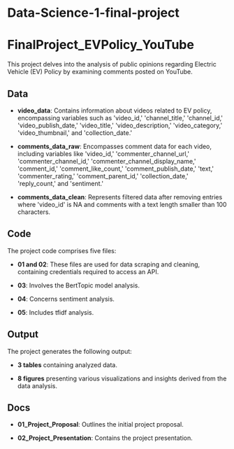 # Data-Science-1-final-project
# FinalProject_EVPolicy_YouTube

This project delves into the analysis of public opinions regarding Electric Vehicle (EV) Policy by examining comments posted on YouTube.

## Data

- **video_data**: Contains information about videos related to EV policy, encompassing variables such as 'video_id,' 'channel_title,' 'channel_id,' 'video_publish_date,' 'video_title,' 'video_description,' 'video_category,' 'video_thumbnail,' and 'collection_date.'
  
- **comments_data_raw**: Encompasses comment data for each video, including variables like 'video_id,' 'commenter_channel_url,' 'commenter_channel_id,' 'commenter_channel_display_name,' 'comment_id,' 'comment_like_count,' 'comment_publish_date,' 'text,' 'commenter_rating,' 'comment_parent_id,' 'collection_date,' 'reply_count,' and 'sentiment.'

- **comments_data_clean**: Represents filtered data after removing entries where 'video_id' is NA and comments with a text length smaller than 100 characters.

## Code

The project code comprises five files:

- **01 and 02**: These files are used for data scraping and cleaning, containing credentials required to access an API.
  
- **03**: Involves the BertTopic model analysis.
  
- **04**: Concerns sentiment analysis.
  
- **05**: Includes tfidf analysis.

## Output

The project generates the following output:

- **3 tables** containing analyzed data.
  
- **8 figures** presenting various visualizations and insights derived from the data analysis.

## Docs

- **01_Project_Proposal**: Outlines the initial project proposal.
  
- **02_Project_Presentation**: Contains the project presentation.
